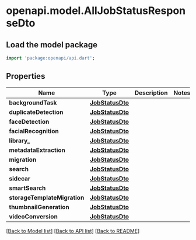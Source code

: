 # openapi.model.AllJobStatusResponseDto

## Load the model package
```dart
import 'package:openapi/api.dart';
```

## Properties
Name | Type | Description | Notes
------------ | ------------- | ------------- | -------------
**backgroundTask** | [**JobStatusDto**](JobStatusDto.md) |  | 
**duplicateDetection** | [**JobStatusDto**](JobStatusDto.md) |  | 
**faceDetection** | [**JobStatusDto**](JobStatusDto.md) |  | 
**facialRecognition** | [**JobStatusDto**](JobStatusDto.md) |  | 
**library_** | [**JobStatusDto**](JobStatusDto.md) |  | 
**metadataExtraction** | [**JobStatusDto**](JobStatusDto.md) |  | 
**migration** | [**JobStatusDto**](JobStatusDto.md) |  | 
**search** | [**JobStatusDto**](JobStatusDto.md) |  | 
**sidecar** | [**JobStatusDto**](JobStatusDto.md) |  | 
**smartSearch** | [**JobStatusDto**](JobStatusDto.md) |  | 
**storageTemplateMigration** | [**JobStatusDto**](JobStatusDto.md) |  | 
**thumbnailGeneration** | [**JobStatusDto**](JobStatusDto.md) |  | 
**videoConversion** | [**JobStatusDto**](JobStatusDto.md) |  | 

[[Back to Model list]](../README.md#documentation-for-models) [[Back to API list]](../README.md#documentation-for-api-endpoints) [[Back to README]](../README.md)


